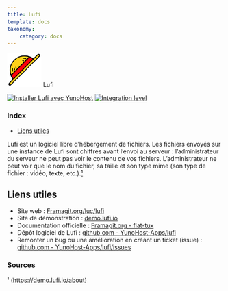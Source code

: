 ```yaml
---
title: Lufi
template: docs
taxonomy:
    category: docs
---
```


<img src="/images/lufi_logo.svg" width="80px" alt="logo de Lufi"> Lufi

[![Installer Lufi avec YunoHost](https://install-app.yunohost.org/install-with-yunohost.png)](https://install-app.yunohost.org/?app=lufi) [![Integration level](https://dash.yunohost.org/integration/lufi.svg)](https://dash.yunohost.org/appci/app/lufi)

### Index

- [Liens utiles](#liens-utiles)

Lufi est un logiciel libre d’hébergement de fichiers. Les fichiers envoyés sur une instance de Lufi sont chiffrés avant l’envoi au serveur : l’administrateur du serveur ne peut pas voir le contenu de vos fichiers.
L’administrateur ne peut voir que le nom du fichier, sa taille et son type mime (son type de fichier : vidéo, texte, etc.).[¹](#sources)

## Liens utiles

 + Site web : [Framagit.org/luc/lufi](https://framagit.org/luc/lufi)
 + Site de démonstration : [demo.lufi.io](https://demo.lufi.io/)
 + Documentation officielle : [Framagit.org - fiat-tux](https://framagit.org/fiat-tux/hat-softwares/lufi/-/wikis/home)
 + Dépôt logiciel de Lufi : [github.com - YunoHost-Apps/lufi](https://github.com/YunoHost-Apps/lufi_ynh)
 + Remonter un bug ou une amélioration en créant un ticket (issue) : [github.com - YunoHost-Apps/lufi/issues](https://github.com/YunoHost-Apps/lufi_ynh/issues)

### Sources

¹ (https://demo.lufi.io/about)
